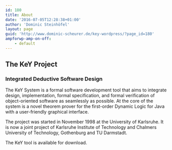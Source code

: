 ```yaml
---
id: 180
title: About
date: '2016-07-05T12:28:38+01:00'
author: 'Dominic Steinhöfel'
layout: page
guid: 'http://www.dominic-scheurer.de/key-wordpress/?page_id=180'
ampforwp-amp-on-off:
    - default
---
```


## The KeY Project

### Integrated Deductive Software Design

The KeY System is a formal software development tool that aims to integrate design, implementation, formal specification, and formal verification of object-oriented software as seamlessly as possible. At the core of the system is a novel theorem prover for the first-order Dynamic Logic for Java with a user-friendly graphical interface.

The project was started in November 1998 at the University of Karlsruhe. It is now a joint project of Karlsruhe Institute of Technology and Chalmers University of Technology, Gothenburg and TU Darmstadt.

The KeY tool is available for download.